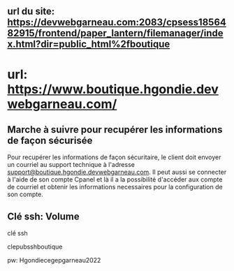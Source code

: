 ## url du site: https://devwebgarneau.com:2083/cpsess1856482915/frontend/paper_lantern/filemanager/index.html?dir=public_html%2fboutique

# url: https://www.boutique.hgondie.devwebgarneau.com/



## Marche à suivre pour recupérer les informations de façon sécurisée

Pour recupérer les informations de façon sécuritaire, le client doit envoyer un courriel au support technique à l'adresse support@boutique.hgondie.devwebgarneau.com. Il peut aussi se connecter à l'aide de son compte Cpanel et là il a la possibilité d'accéder aux compte de courriel et obtenir les informations necessaires pour la configuration de son compte.

## Clé ssh: Volume

clé ssh

clepubsshboutique

pw: Hgondiecegepgarneau2022
